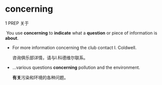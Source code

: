 # concerning

1 PREP 关于

​	You use **concerning** to **indicate** what a **question** or piece of information is **about**.

- For more information concerning the club contact I. Coldwell.

  咨询俱乐部详情，请与I.科德维尔联系。

- ...various questions **concerning** pollution and the environment.

  **有关**污染和环境的各种问题。